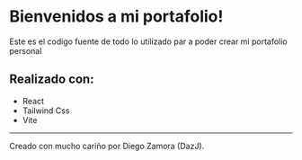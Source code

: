 # Bienvenidos a mi portafolio!

Este es el codigo fuente de todo lo utilizado par a poder
crear mi portafolio personal

## Realizado con:

- React
- Tailwind Css
- Vite

---

Creado con mucho cariño por Diego Zamora (DazJ).
